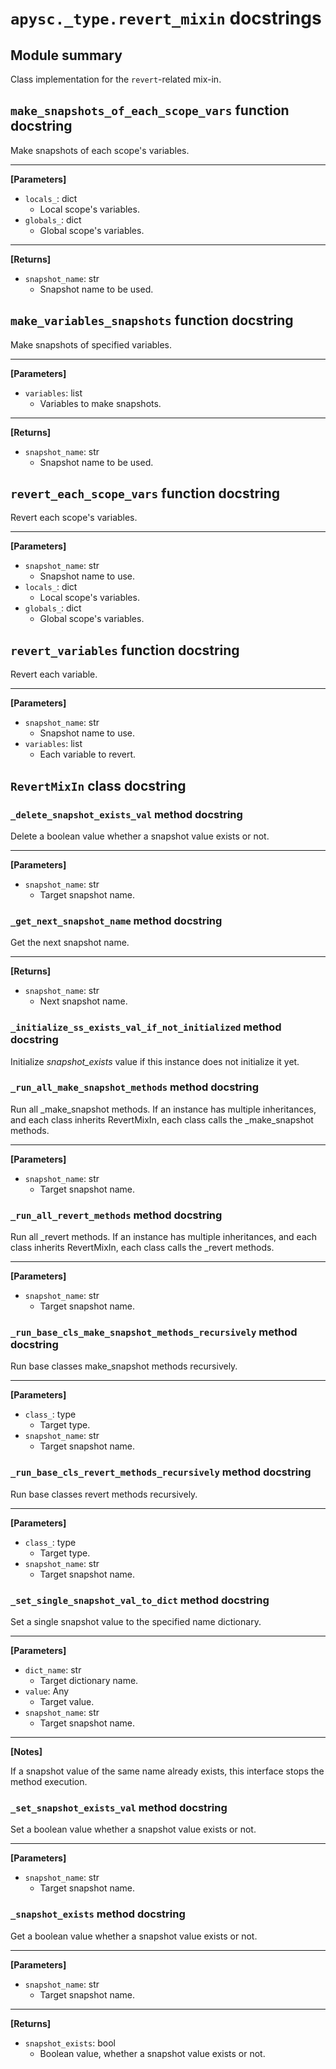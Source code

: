 # `apysc._type.revert_mixin` docstrings

## Module summary

Class implementation for the `revert`-related mix-in.

## `make_snapshots_of_each_scope_vars` function docstring

Make snapshots of each scope's variables.<hr>

**[Parameters]**

- `locals_`: dict
  - Local scope's variables.
- `globals_`: dict
  - Global scope's variables.

<hr>

**[Returns]**

- `snapshot_name`: str
  - Snapshot name to be used.

## `make_variables_snapshots` function docstring

Make snapshots of specified variables.<hr>

**[Parameters]**

- `variables`: list
  - Variables to make snapshots.

<hr>

**[Returns]**

- `snapshot_name`: str
  - Snapshot name to be used.

## `revert_each_scope_vars` function docstring

Revert each scope's variables.<hr>

**[Parameters]**

- `snapshot_name`: str
  - Snapshot name to use.
- `locals_`: dict
  - Local scope's variables.
- `globals_`: dict
  - Global scope's variables.

## `revert_variables` function docstring

Revert each variable.<hr>

**[Parameters]**

- `snapshot_name`: str
  - Snapshot name to use.
- `variables`: list
  - Each variable to revert.

## `RevertMixIn` class docstring

### `_delete_snapshot_exists_val` method docstring

Delete a boolean value whether a snapshot value exists or not.<hr>

**[Parameters]**

- `snapshot_name`: str
  - Target snapshot name.

### `_get_next_snapshot_name` method docstring

Get the next snapshot name.<hr>

**[Returns]**

- `snapshot_name`: str
  - Next snapshot name.

### `_initialize_ss_exists_val_if_not_initialized` method docstring

Initialize _snapshot_exists_ value if this instance does not initialize it yet.

### `_run_all_make_snapshot_methods` method docstring

Run all _make_snapshot methods. If an instance has multiple inheritances, and each class inherits RevertMixIn, each class calls the _make_snapshot methods.<hr>

**[Parameters]**

- `snapshot_name`: str
  - Target snapshot name.

### `_run_all_revert_methods` method docstring

Run all _revert methods. If an instance has multiple inheritances, and each class inherits RevertMixIn, each class calls the _revert methods.<hr>

**[Parameters]**

- `snapshot_name`: str
  - Target snapshot name.

### `_run_base_cls_make_snapshot_methods_recursively` method docstring

Run base classes make_snapshot methods recursively.<hr>

**[Parameters]**

- `class_`: type
  - Target type.
- `snapshot_name`: str
  - Target snapshot name.

### `_run_base_cls_revert_methods_recursively` method docstring

Run base classes revert methods recursively.<hr>

**[Parameters]**

- `class_`: type
  - Target type.
- `snapshot_name`: str
  - Target snapshot name.

### `_set_single_snapshot_val_to_dict` method docstring

Set a single snapshot value to the specified name dictionary.<hr>

**[Parameters]**

- `dict_name`: str
  - Target dictionary name.
- `value`: Any
  - Target value.
- `snapshot_name`: str
  - Target snapshot name.

<hr>

**[Notes]**

If a snapshot value of the same name already exists, this interface stops the method execution.

### `_set_snapshot_exists_val` method docstring

Set a boolean value whether a snapshot value exists or not.<hr>

**[Parameters]**

- `snapshot_name`: str
  - Target snapshot name.

### `_snapshot_exists` method docstring

Get a boolean value whether a snapshot value exists or not.<hr>

**[Parameters]**

- `snapshot_name`: str
  - Target snapshot name.

<hr>

**[Returns]**

- `snapshot_exists`: bool
  - Boolean value, whether a snapshot value exists or not.